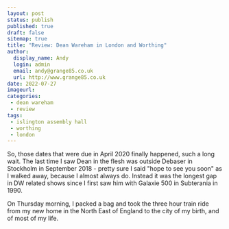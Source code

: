 ```yaml
---
layout: post
status: publish
published: true
draft: false
sitemap: true
title: "Review: Dean Wareham in London and Worthing"
author: 
  display_name: Andy
  login: admin
  email: andy@grange85.co.uk
  url: http://www.grange85.co.uk
date: 2022-07-27
imageurl: 
categories:
 - dean wareham
 - review
tags:
 - islington assembly hall
 - worthing
 - london
---
```

So, those dates that were due in April 2020 finally happened, such a long wait. The last time I saw Dean in the flesh was outside Debaser in Stockholm in September 2018 - pretty sure I said "hope to see you soon" as I walked away, because I almost always do. Instead it was the longest gap in DW related shows since I first saw him with Galaxie 500 in Subterania in 1990.

On Thursday morning, I packed a bag and took the three hour train ride from my new home in the North East of England to the city of my birth, and of most of my life.


